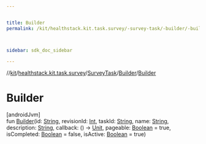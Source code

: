 ```yaml
---


title: Builder
permalink: /kit/healthstack.kit.task.survey/-survey-task/-builder/-builder.html



sidebar: sdk_doc_sidebar

---
```



//[kit](/kit.html)/[healthstack.kit.task.survey](../../index.html)/[SurveyTask](../index.html)/[Builder](index.html)/[Builder](-builder.html)



# Builder



[androidJvm]\
fun [Builder](-builder.html)(id: [String](https://kotlinlang.org/api/latest/jvm/stdlib/kotlin/-string/index.html), revisionId: [Int](https://kotlinlang.org/api/latest/jvm/stdlib/kotlin/-int/index.html), taskId: [String](https://kotlinlang.org/api/latest/jvm/stdlib/kotlin/-string/index.html), name: [String](https://kotlinlang.org/api/latest/jvm/stdlib/kotlin/-string/index.html), description: [String](https://kotlinlang.org/api/latest/jvm/stdlib/kotlin/-string/index.html), callback: () -&gt; [Unit](https://kotlinlang.org/api/latest/jvm/stdlib/kotlin/-unit/index.html), pageable: [Boolean](https://kotlinlang.org/api/latest/jvm/stdlib/kotlin/-boolean/index.html) = true, isCompleted: [Boolean](https://kotlinlang.org/api/latest/jvm/stdlib/kotlin/-boolean/index.html) = false, isActive: [Boolean](https://kotlinlang.org/api/latest/jvm/stdlib/kotlin/-boolean/index.html) = true)






